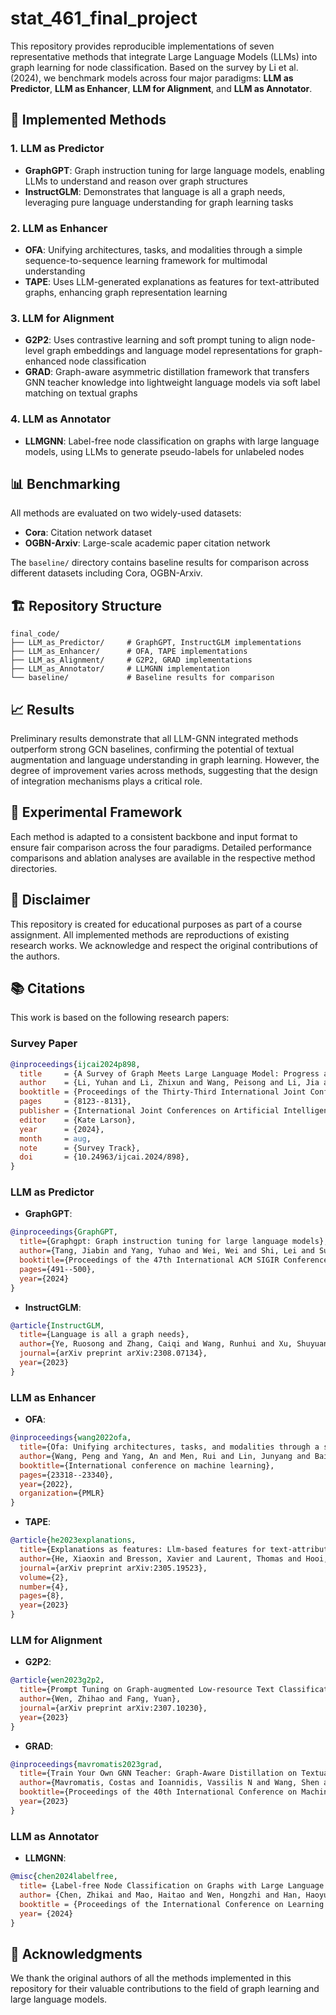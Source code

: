 # stat_461_final_project
This repository provides reproducible implementations of seven representative methods that integrate Large Language Models (LLMs) into graph learning for node classification. Based on the survey by Li et al. (2024), we benchmark models across four major paradigms: **LLM as Predictor**, **LLM as Enhancer**, **LLM for Alignment**, and **LLM as Annotator**.

## 🚀 Implemented Methods

### 1. LLM as Predictor
- **GraphGPT**: Graph instruction tuning for large language models, enabling LLMs to understand and reason over graph structures
- **InstructGLM**: Demonstrates that language is all a graph needs, leveraging pure language understanding for graph learning tasks

### 2. LLM as Enhancer  
- **OFA**: Unifying architectures, tasks, and modalities through a simple sequence-to-sequence learning framework for multimodal understanding
- **TAPE**: Uses LLM-generated explanations as features for text-attributed graphs, enhancing graph representation learning

### 3. LLM for Alignment
- **G2P2**: Uses contrastive learning and soft prompt tuning to align node-level graph embeddings and language model representations for graph-enhanced node classification
- **GRAD**: Graph-aware asymmetric distillation framework that transfers GNN teacher knowledge into lightweight language models via soft label matching on textual graphs

### 4. LLM as Annotator
- **LLMGNN**: Label-free node classification on graphs with large language models, using LLMs to generate pseudo-labels for unlabeled nodes

## 📊 Benchmarking

All methods are evaluated on two widely-used datasets:
- **Cora**: Citation network dataset
- **OGBN-Arxiv**: Large-scale academic paper citation network

The `baseline/` directory contains baseline results for comparison across different datasets including Cora, OGBN-Arxiv.

## 🏗️ Repository Structure

```
final_code/
├── LLM_as_Predictor/     # GraphGPT, InstructGLM implementations
├── LLM_as_Enhancer/      # OFA, TAPE implementations  
├── LLM_as_Alignment/     # G2P2, GRAD implementations
├── LLM_as_Annotator/     # LLMGNN implementation
└── baseline/             # Baseline results for comparison
```

## 📈 Results

Preliminary results demonstrate that all LLM-GNN integrated methods outperform strong GCN baselines, confirming the potential of textual augmentation and language understanding in graph learning. However, the degree of improvement varies across methods, suggesting that the design of integration mechanisms plays a critical role.

## 🔬 Experimental Framework

Each method is adapted to a consistent backbone and input format to ensure fair comparison across the four paradigms. Detailed performance comparisons and ablation analyses are available in the respective method directories.

## 📝 Disclaimer

This repository is created for educational purposes as part of a course assignment. All implemented methods are reproductions of existing research works. We acknowledge and respect the original contributions of the authors.

## 📚 Citations

This work is based on the following research papers:

### Survey Paper
```bibtex
@inproceedings{ijcai2024p898,
  title     = {A Survey of Graph Meets Large Language Model: Progress and Future Directions},
  author    = {Li, Yuhan and Li, Zhixun and Wang, Peisong and Li, Jia and Sun, Xiangguo and Cheng, Hong and Yu, Jeffrey Xu},
  booktitle = {Proceedings of the Thirty-Third International Joint Conference on Artificial Intelligence (IJCAI-24), Survey Track},
  pages     = {8123--8131},
  publisher = {International Joint Conferences on Artificial Intelligence Organization},
  editor    = {Kate Larson},
  year      = {2024},
  month     = aug,
  note      = {Survey Track},
  doi       = {10.24963/ijcai.2024/898},
}
```

### LLM as Predictor
- **GraphGPT**: 
```bibtex
@inproceedings{GraphGPT,
  title={Graphgpt: Graph instruction tuning for large language models},
  author={Tang, Jiabin and Yang, Yuhao and Wei, Wei and Shi, Lei and Su, Lixin and Cheng, Suqi and Yin, Dawei and Huang, Chao},
  booktitle={Proceedings of the 47th International ACM SIGIR Conference on Research and Development in Information Retrieval},
  pages={491--500},
  year={2024}
}
```
- **InstructGLM**: 
```bibtex
@article{InstructGLM,
  title={Language is all a graph needs},
  author={Ye, Ruosong and Zhang, Caiqi and Wang, Runhui and Xu, Shuyuan and Zhang, Yongfeng},
  journal={arXiv preprint arXiv:2308.07134},
  year={2023}
}
```

### LLM as Enhancer
- **OFA**: 
```bibtex
@inproceedings{wang2022ofa,
  title={Ofa: Unifying architectures, tasks, and modalities through a simple sequence-to-sequence learning framework},
  author={Wang, Peng and Yang, An and Men, Rui and Lin, Junyang and Bai, Shuai and Li, Zhikang and Ma, Jianxin and Zhou, Chang and Zhou, Jingren and Yang, Hongxia},
  booktitle={International conference on machine learning},
  pages={23318--23340},
  year={2022},
  organization={PMLR}
}
```
- **TAPE**: 
```bibtex
@article{he2023explanations,
  title={Explanations as features: Llm-based features for text-attributed graphs},
  author={He, Xiaoxin and Bresson, Xavier and Laurent, Thomas and Hooi, Bryan and others},
  journal={arXiv preprint arXiv:2305.19523},
  volume={2},
  number={4},
  pages={8},
  year={2023}
}
```

### LLM for Alignment  
- **G2P2**: 
```bibtex
@article{wen2023g2p2,
  title={Prompt Tuning on Graph-augmented Low-resource Text Classification},
  author={Wen, Zhihao and Fang, Yuan},
  journal={arXiv preprint arXiv:2307.10230},
  year={2023}
}
```
- **GRAD**: 
```bibtex
@inproceedings{mavromatis2023grad,
  title={Train Your Own GNN Teacher: Graph-Aware Distillation on Textual Graphs},
  author={Mavromatis, Costas and Ioannidis, Vassilis N and Wang, Shen and others},
  booktitle={Proceedings of the 40th International Conference on Machine Learning (ICML)},
  year={2023}
}
```

### LLM as Annotator
- **LLMGNN**: 
```bibtex
@misc{chen2024labelfree,
  title= {Label-free Node Classification on Graphs with Large Language Models (LLMs)},
  author= {Chen, Zhikai and Mao, Haitao and Wen, Hongzhi and Han, Haoyu and Jin, Wei and Zhang, Haiyang and Liu, Hui and Tang, Jiliang},
  booktitle = {Proceedings of the International Conference on Learning Representations (ICLR)},
  year= {2024}
}
```

## 🙏 Acknowledgments

We thank the original authors of all the methods implemented in this repository for their valuable contributions to the field of graph learning and large language models.
